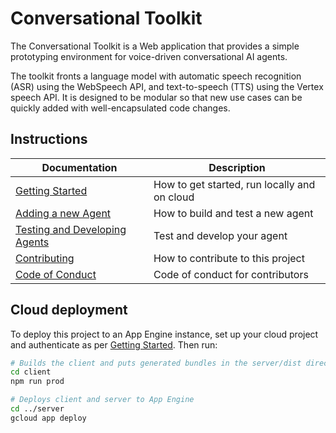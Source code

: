 # Conversational Toolkit

The Conversational Toolkit is a Web application that provides a simple prototyping environment for voice-driven conversational AI agents.

The toolkit fronts a language model with automatic speech recognition (ASR) using the WebSpeech API, and text-to-speech (TTS) using the Vertex speech API. It is designed to be modular so that new use cases can be quickly added with well-encapsulated code changes.

## Instructions

| Documentation                                           | Description                                     |
| --------------------------------------------------------| ----------------------------------------------- |
| [Getting Started](./docs/getting-started.md)            | How to get started, run locally and on cloud    |
| [Adding a new Agent](./docs/adding-a-new-agent.md)      | How to build and test a new agent               |
| [Testing and Developing Agents](./docs/testing-and-developing.md) | Test and develop your agent           |
| [Contributing](./docs/contributing.md)                  | How to contribute to this project               |
| [Code of Conduct](./docs/code-of-conduct.md)            | Code of conduct for contributors                |




## Cloud deployment
To deploy this project to an App Engine instance, set up your cloud project and authenticate as per [Getting Started](./docs/getting-started.md). Then run:

```sh
# Builds the client and puts generated bundles in the server/dist directory.
cd client
npm run prod

# Deploys client and server to App Engine
cd ../server
gcloud app deploy
```
